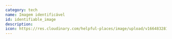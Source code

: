 ```yaml
---
category: tech
name: Imagem identificável
id: identifiable_image
description: 
icon: https://res.cloudinary.com/helpful-places/image/upload/v1664832810/dtpr-icons/tech/yellow/image_d33iap.svg
---
```

